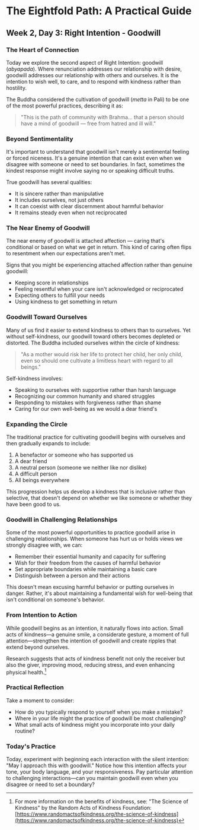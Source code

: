 # The Eightfold Path: A Practical Guide
## Week 2, Day 3: Right Intention - Goodwill

### The Heart of Connection

Today we explore the second aspect of Right Intention: goodwill (*abyapada*). Where renunciation addresses our relationship with desire, goodwill addresses our relationship with others and ourselves. It is the intention to wish well, to care, and to respond with kindness rather than hostility.

The Buddha considered the cultivation of goodwill (*metta* in Pali) to be one of the most powerful practices, describing it as:

>"This is the path of community with Brahma... that a person should have a mind of goodwill — free from hatred and ill will."

### Beyond Sentimentality

It's important to understand that goodwill isn't merely a sentimental feeling or forced niceness. It's a genuine intention that can exist even when we disagree with someone or need to set boundaries. In fact, sometimes the kindest response might involve saying no or speaking difficult truths.

True goodwill has several qualities:
- It is sincere rather than manipulative
- It includes ourselves, not just others
- It can coexist with clear discernment about harmful behavior
- It remains steady even when not reciprocated

### The Near Enemy of Goodwill

The near enemy of goodwill is attached affection — caring that's conditional or based on what we get in return. This kind of caring often flips to resentment when our expectations aren't met.

Signs that you might be experiencing attached affection rather than genuine goodwill:
- Keeping score in relationships
- Feeling resentful when your care isn't acknowledged or reciprocated
- Expecting others to fulfill your needs
- Using kindness to get something in return

### Goodwill Toward Ourselves

Many of us find it easier to extend kindness to others than to ourselves. Yet without self-kindness, our goodwill toward others becomes depleted or distorted. The Buddha included ourselves within the circle of kindness:

>"As a mother would risk her life to protect her child, her only child, even so should one cultivate a limitless heart with regard to all beings."

Self-kindness involves:
- Speaking to ourselves with supportive rather than harsh language
- Recognizing our common humanity and shared struggles
- Responding to mistakes with forgiveness rather than shame
- Caring for our own well-being as we would a dear friend's

### Expanding the Circle

The traditional practice for cultivating goodwill begins with ourselves and then gradually expands to include:
1. A benefactor or someone who has supported us
2. A dear friend
3. A neutral person (someone we neither like nor dislike)
4. A difficult person
5. All beings everywhere

This progression helps us develop a kindness that is inclusive rather than selective, that doesn't depend on whether we like someone or whether they have been good to us.

### Goodwill in Challenging Relationships

Some of the most powerful opportunities to practice goodwill arise in challenging relationships. When someone has hurt us or holds views we strongly disagree with, we can:
- Remember their essential humanity and capacity for suffering
- Wish for their freedom from the causes of harmful behavior
- Set appropriate boundaries while maintaining a basic care
- Distinguish between a person and their actions

This doesn't mean excusing harmful behavior or putting ourselves in danger. Rather, it's about maintaining a fundamental wish for well-being that isn't conditional on someone's behavior.

### From Intention to Action

While goodwill begins as an intention, it naturally flows into action. Small acts of kindness—a genuine smile, a considerate gesture, a moment of full attention—strengthen the intention of goodwill and create ripples that extend beyond ourselves.

Research suggests that acts of kindness benefit not only the receiver but also the giver, improving mood, reducing stress, and even enhancing physical health.[^1]

### Practical Reflection

Take a moment to consider:
- How do you typically respond to yourself when you make a mistake?
- Where in your life might the practice of goodwill be most challenging?
- What small acts of kindness might you incorporate into your daily routine?

### Today's Practice

Today, experiment with beginning each interaction with the silent intention: "May I approach this with goodwill." Notice how this intention affects your tone, your body language, and your responsiveness. Pay particular attention to challenging interactions—can you maintain goodwill even when you disagree or need to set a boundary?

[^1]: For more information on the benefits of kindness, see: "The Science of Kindness" by the Random Acts of Kindness Foundation: [https://www.randomactsofkindness.org/the-science-of-kindness](https://www.randomactsofkindness.org/the-science-of-kindness)